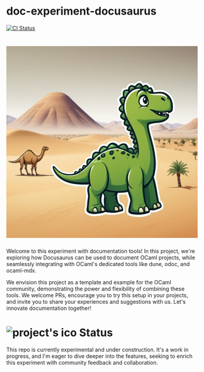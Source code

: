 # doc-experiment-docusaurus

[![CI Status](https://github.com/mbarbin/doc-experiment-docusaurus/workflows/ci/badge.svg)](https://github.com/mbarbin/doc-experiment-docusaurus/actions/workflows/ci.yml)

<h1 align="center">
  <img
    src="./doc/static/img/doc-experiment.png?raw=true"
    width=512
    alt="Logo"
  />
</h1>

Welcome to this experiment with documentation tools! In this project, we're exploring how Docusaurus can be used to document OCaml projects, while seamlessly integrating with OCaml's dedicated tools like dune, odoc, and ocaml-mdx.

We envision this project as a template and example for the OCaml community, demonstrating the power and flexibility of combining these tools. We welcome PRs, encourage you to try this setup in your projects, and invite you to share your experiences and suggestions with us. Let's innovate documentation together!

# ![project's ico](./doc/static/img/favicon.ico?raw=true) Status

This repo is currently experimental and under construction. It's a work in progress, and I'm eager to dive deeper into the features, seeking to enrich this experiment with community feedback and collaboration.
